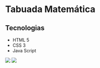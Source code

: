 # Tabuada Matemática

## Tecnologias
- HTML 5
- CSS 3
- Java Script

![](https://i.postimg.cc/d1WmnFzp/tela1.jpg)
![](https://postimg.cc/KkMMv6cD)
![]()
